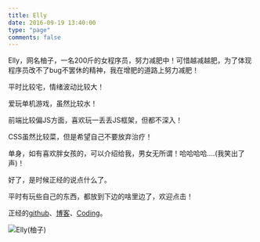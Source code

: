 ```yaml
---
title: Elly
date: 2016-09-19 13:40:00
type: "page"
comments: false
---
```



Elly，网名柚子，一名200斤的女程序员，努力减肥中！可惜越减越肥，为了体现程序员改不了bug不罢休的精神，我在增肥的道路上努力减肥！

平时比较宅，情绪波动比较大！

爱玩单机游戏，虽然比较水！

前端比较偏JS方面，喜欢玩一丢丢JS框架，但都不深入！

CSS虽然比较菜，但是希望自己不要放弃治疗！

单身，如有喜欢胖女孩的，可以介绍给我，男女无所谓！哈哈哈哈....(我笑出了声)！

好了，是时候正经的说点什么了。

平时有玩些自己的东西，都放到下边的啥里边了，欢迎点击！

正经的[github](github.com/ellyliang)、[博客](www.uselessblog.cn)、[Coding](coding.net/u/useLess)。

![Elly(柚子)](/images/Elly/elly.jpg)
